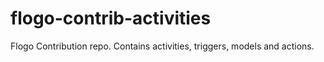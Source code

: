 # flogo-contrib-activities
Flogo Contribution repo. Contains activities, triggers, models and actions.
